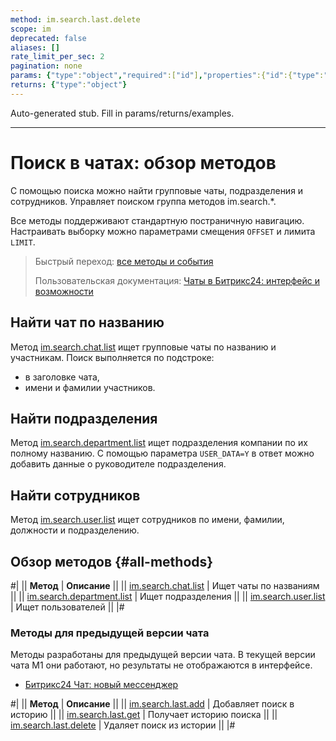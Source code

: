 ```yaml
---
method: im.search.last.delete
scope: im
deprecated: false
aliases: []
rate_limit_per_sec: 2
pagination: none
params: {"type":"object","required":["id"],"properties":{"id":{"type":"integer"}}}
returns: {"type":"object"}
---
```


Auto-generated stub. Fill in params/returns/examples.

---

# Поиск в чатах: обзор методов

С помощью поиска можно найти групповые чаты, подразделения и сотрудников. Управляет поиском группа методов im.search.*.

Все методы поддерживают стандартную постраничную навигацию. Настраивать выборку можно параметрами смещения `OFFSET` и лимита `LIMIT`.

> Быстрый переход: [все методы и события](#all-methods) 
> 
> Пользовательская документация: [Чаты в Битрикс24: интерфейс и возможности](https://helpdesk.bitrix24.ru/open/21912520/)

## Найти чат по названию

Метод [im.search.chat.list](./im-search-chat-list.md) ищет групповые чаты по названию и участникам. Поиск выполняется по подстроке:
-  в заголовке чата,
-  имени и фамилии участников.

## Найти подразделения

Метод [im.search.department.list](./im-search-department-list.md) ищет подразделения компании по их полному названию. С помощью параметра `USER_DATA=Y` в ответ можно добавить данные о руководителе подразделения.

## Найти сотрудников

Метод [im.search.user.list](./im-search-user-list.md) ищет сотрудников по имени, фамилии, должности и подразделению.

## Обзор методов {#all-methods}

#|
|| **Метод** | **Описание** ||
|| [im.search.chat.list](./im-search-chat-list.md) | Ищет чаты по названиям ||
|| [im.search.department.list](./im-search-department-list.md) | Ищет подразделения ||
|| [im.search.user.list](./im-search-user-list.md) | Ищет пользователей ||
|#

### Методы для предыдущей версии чата

Методы разработаны для предыдущей версии чата. В текущей версии чата М1 они работают, но результаты не отображаются в интерфейсе.



- [Битрикс24 Чат: новый мессенджер](https://helpdesk.bitrix24.ru/open/19071750/)



#|
|| **Метод** | **Описание** ||
|| [im.search.last.add](./im-search-last-add.md) | Добавляет поиск в историю ||
|| [im.search.last.get](./im-search-last-get.md) | Получает историю поиска ||
|| [im.search.last.delete](./im-search-last-delete.md) | Удаляет поиск из истории ||
|#

